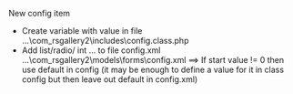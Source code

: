 New config item
- Create variable with value in file ...\com_rsgallery2\includes\config.class.php
- Add list/radio/ int ... to file config.xml  ...\com_rsgallery2\models\forms\config.xml 
==> If start value != 0 then use default in config
    (it may be enough to define a value for it in class config but then leave out default in config.xml)
